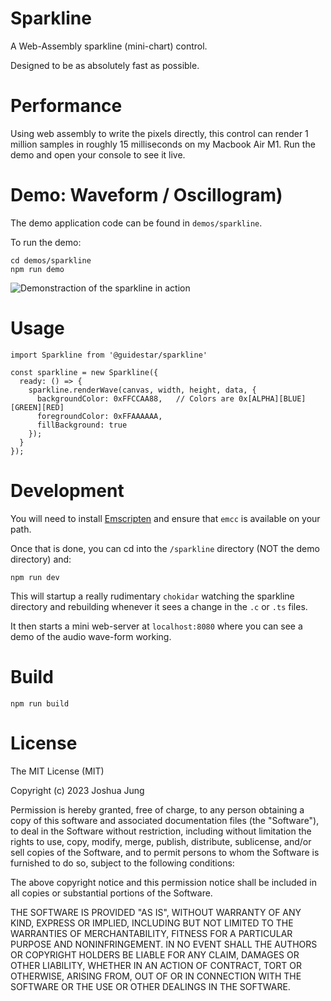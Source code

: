# Sparkline

A Web-Assembly sparkline (mini-chart) control.

Designed to be as absolutely fast as possible.

# Performance

Using web assembly to write the pixels directly, this control can render 1 million samples in roughly 15 milliseconds 
on my Macbook Air M1. Run the demo and open your console to see it live. 

# Demo: Waveform / Oscillogram)

The demo application code can be found in `demos/sparkline`.

To run the demo:

    cd demos/sparkline
    npm run demo

![Demonstraction of the sparkline in action](https://i.imgur.com/b2lRnIN.gif)

# Usage

    import Sparkline from '@guidestar/sparkline'

    const sparkline = new Sparkline({
      ready: () => {
        sparkline.renderWave(canvas, width, height, data, {
          backgroundColor: 0xFFCCAA88,   // Colors are 0x[ALPHA][BLUE][GREEN][RED]
          foregroundColor: 0xFFAAAAAA,
          fillBackground: true
        });
      }
    });

# Development

You will need to install [Emscripten](https://emscripten.org/index.html) and ensure that `emcc` is available on your path.

Once that is done, you can cd into the `/sparkline` directory (NOT the demo directory) and:

    npm run dev

This will startup a really rudimentary `chokidar` watching the sparkline directory and rebuilding whenever
it sees a change in the `.c` or `.ts` files.

It then starts a mini web-server at `localhost:8080` where you can see a demo of the audio wave-form working.

# Build

    npm run build

# License

The MIT License (MIT)

Copyright (c) 2023 Joshua Jung

Permission is hereby granted, free of charge, to any person obtaining a copy
of this software and associated documentation files (the "Software"), to deal
in the Software without restriction, including without limitation the rights
to use, copy, modify, merge, publish, distribute, sublicense, and/or sell
copies of the Software, and to permit persons to whom the Software is
furnished to do so, subject to the following conditions:

The above copyright notice and this permission notice shall be included in all
copies or substantial portions of the Software.

THE SOFTWARE IS PROVIDED "AS IS", WITHOUT WARRANTY OF ANY KIND, EXPRESS OR
IMPLIED, INCLUDING BUT NOT LIMITED TO THE WARRANTIES OF MERCHANTABILITY,
FITNESS FOR A PARTICULAR PURPOSE AND NONINFRINGEMENT. IN NO EVENT SHALL THE
AUTHORS OR COPYRIGHT HOLDERS BE LIABLE FOR ANY CLAIM, DAMAGES OR OTHER
LIABILITY, WHETHER IN AN ACTION OF CONTRACT, TORT OR OTHERWISE, ARISING FROM,
OUT OF OR IN CONNECTION WITH THE SOFTWARE OR THE USE OR OTHER DEALINGS IN THE
SOFTWARE.
